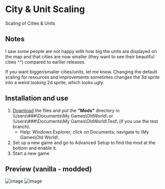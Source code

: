 # City & Unit Scaling
Scaling of Cities & Units

## Notes

I saw some people are not happy with how big the units are displayed on the map and that cities are now smaller (they want to see their beautiful cities ^^) compared to earlier releases.

If you want bigger/smaller cities/units, let me know. Changing the default scaling for resources and improvements sometimes changes the 3d sprite into a weird looking 2d sprite, which looks ugly. 


## Installation and use

1. [Download](https://github.com/ShadowDuke/OW_City-Unit-Scaling/archive/master.zip) the files and put the **"Mods"** directory in \Users\\###\Documents\My Games\OldWorld\ or \Users\\###\Documents\My Games\OldWorld\Test\ (if you use the test branch).
   - Help: Windows Explorer; click on Documents; navigate to \My Games\Old World\
2. Set up a new game and go to Advanced Setup to find the mod at the bottom and enable it.
3. Start a new game

## Preview (vanilla - modded)

![image](https://abload.de/img/vanillau7jbu.jpg) ![image](https://abload.de/img/moddedibjll.jpg)

